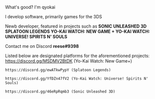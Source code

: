 What's good? I'm qyokai

I develop software, primarily games for the 3DS

Newb developer, featured in projects such as
	**SONIC UNLEASHED 3D
	SPLATOON LEGENDS
	YO-KAI WATCH: NEW GAME +
	YO-KAI WATCH: UNIVERSE! SPIRITS N' SOULS**

Contact me on Discord 
**reese#9398**

Listed below are designated platforms for the aforementioned projects:
	https://discord.gg/MSDMV2BtDK (Yo-Kai Watch: New Game+)

	https://discord.gg/ewATkwPypY (Splatoon Legends)

	https://discord.gg/YfDZn47fV2 (Yo-Kai Watch: Universe! Spirits N' Souls)

	https://discord.gg/46eRpRqmb3 (Sonic Unleashed 3D)
